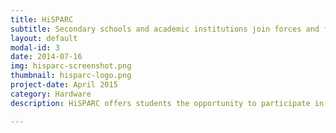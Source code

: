 ```yaml
---
title: HiSPARC
subtitle: Secondary schools and academic institutions join forces and form a network to measure cosmic rays with extremely high energy.
layout: default
modal-id: 3
date: 2014-07-16
img: hisparc-screenshot.png
thumbnail: hisparc-logo.png
project-date: April 2015
category: Hardware
description: HiSPARC offers students the opportunity to participate in real research, with the purpose of finding out more about these mysterious and rare cosmic particles. In addition, students participating in the experiment can use this for their profile paper for the final exam.

---
```


